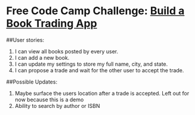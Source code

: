 # Free Code Camp Challenge: [Build a Book Trading App](https://www.freecodecamp.com/challenges/manage-a-book-trading-club)

##User stories:
1. I can view all books posted by every user.
2. I can add a new book.
3. I can update my settings to store my full name, city, and state.
4. I can propose a trade and wait for the other user to accept the trade.

##Possible Updates:
1. Maybe surface the users location after a trade is accepted. Left out for now because this is a demo
2. Ability to search by author or ISBN
